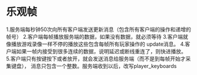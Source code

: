 # 乐观帧

  1.服务端每秒钟50次向所有客户端发送更新消息（包含所有客户端的操作和递增的帧号）
  2.客户端每帧播放服务端的数据，如果没有数据，就必须等待
  3.客户端就像播放游戏录像一样不停的播放这些包含每帧所有玩家操作的 update消息。
  4.客户端如果一帧内接受到很多连续的数据，说明延迟或断线重连了，则快进播放。
  5.客户端只有按键按下或者放开，就会发送消息给服务端（而不是到每帧开始才采集键盘），
  消息只包含一个整数。服务端收到以后，改写player_keyboards
 
